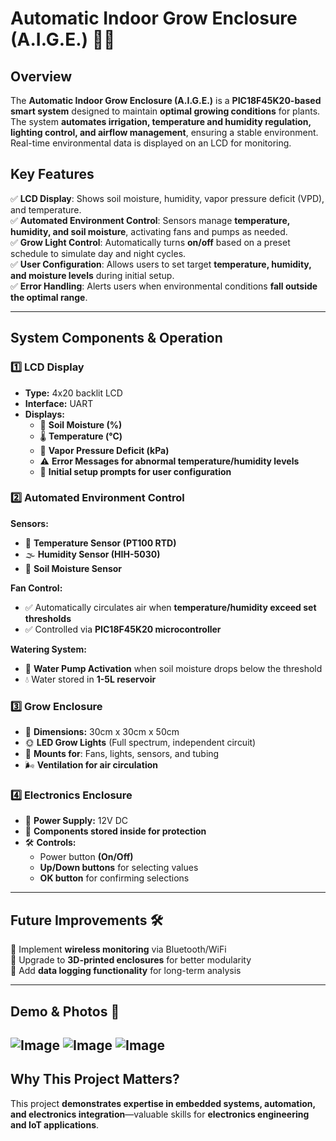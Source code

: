 # **Automatic Indoor Grow Enclosure (A.I.G.E.)** 🌱💡  

## **Overview**  
The **Automatic Indoor Grow Enclosure (A.I.G.E.)** is a **PIC18F45K20-based smart system** designed to maintain **optimal growing conditions** for plants. The system **automates irrigation, temperature and humidity regulation, lighting control, and airflow management**, ensuring a stable environment. Real-time environmental data is displayed on an LCD for monitoring.  

## **Key Features**  
✅ **LCD Display**: Shows soil moisture, humidity, vapor pressure deficit (VPD), and temperature.  
✅ **Automated Environment Control**: Sensors manage **temperature, humidity, and soil moisture**, activating fans and pumps as needed.  
✅ **Grow Light Control**: Automatically turns **on/off** based on a preset schedule to simulate day and night cycles.  
✅ **User Configuration**: Allows users to set target **temperature, humidity, and moisture levels** during initial setup.  
✅ **Error Handling**: Alerts users when environmental conditions **fall outside the optimal range**.  

---

## **System Components & Operation**  

### **1️⃣ LCD Display**  
- **Type:** 4x20 backlit LCD  
- **Interface:** UART  
- **Displays:**  
  - 🌱 **Soil Moisture (%)**  
  - 🌡️ **Temperature (°C)**  
  - 💨 **Vapor Pressure Deficit (kPa)**  
  - ⚠️ **Error Messages for abnormal temperature/humidity levels**  
  - 🔧 **Initial setup prompts for user configuration**  

### **2️⃣ Automated Environment Control**  
**Sensors:**  
- 📏 **Temperature Sensor (PT100 RTD)**  
- 🌫️ **Humidity Sensor (HIH-5030)**  
- 🌿 **Soil Moisture Sensor**  

**Fan Control:**  
- ✅ Automatically circulates air when **temperature/humidity exceed set thresholds**  
- ✅ Controlled via **PIC18F45K20 microcontroller**  

**Watering System:**  
- 🚰 **Water Pump Activation** when soil moisture drops below the threshold  
- 💧 Water stored in **1-5L reservoir**  

### **3️⃣ Grow Enclosure**  
- 📏 **Dimensions:** 30cm x 30cm x 50cm  
- 🌞 **LED Grow Lights** (Full spectrum, independent circuit)  
- 🔧 **Mounts for**: Fans, lights, sensors, and tubing  
- 🌬️ **Ventilation for air circulation**  

### **4️⃣ Electronics Enclosure**  
- 🔋 **Power Supply:** 12V DC  
- 🔧 **Components stored inside for protection**  
- 🛠️ **Controls:**  
  - Power button **(On/Off)**  
  - **Up/Down buttons** for selecting values  
  - **OK button** for confirming selections  

---

## **Future Improvements** 🛠️  
🔹 Implement **wireless monitoring** via Bluetooth/WiFi  
🔹 Upgrade to **3D-printed enclosures** for better modularity  
🔹 Add **data logging functionality** for long-term analysis  

---

## **Demo & Photos** 📸  
![Image](https://github.com/user-attachments/assets/1c878a49-f330-4732-acbd-9f602b5cbb76)
![Image](https://github.com/user-attachments/assets/d4b68184-3207-4150-8d3d-c5a41308ba97)
![Image](https://github.com/user-attachments/assets/26ee0e85-187b-4010-b048-e4ea24c17aea)
---

## **Why This Project Matters?**  
This project **demonstrates expertise in embedded systems, automation, and electronics integration**—valuable skills for **electronics engineering and IoT applications**.  
